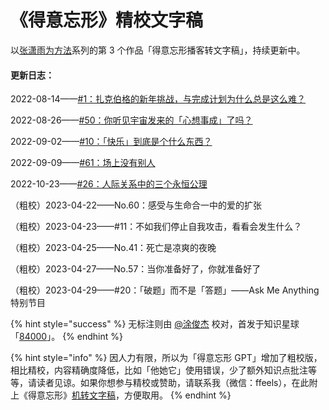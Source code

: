 # 《得意忘形》精校文字稿

以[张潇雨为方法](https://pan.baidu.com/s/1HboXmZ7N0rFr66Y45HrODw?pwd=a5ej)系列的第 3 个作品「得意忘形播客转文字稿」，持续更新中。



#### 更新日志：

2022-08-14——[#1：扎克伯格的新年挑战，与完成计划为什么总是这么难？](01.md)

2022-08-26——[#50：你听见宇宙发来的「心想事成」了吗？](50.md)

2022-09-02——[#10：「快乐」到底是个什么东西？](10.md)

2022-09-09——[#61：场上没有别人](61.md)

2022-10-23——[#26：人际关系中的三个永恒公理](26.md)

（粗校）2023-04-22——No.60：感受与生命合一中的爱的扩张

（粗校）2023-04-23——#11：不如我们停止自我攻击，看看会发生什么？

（粗校）2023-04-25——No.41：死亡是凉爽的夜晚

（粗校）2023-04-27——No.57：当你准备好了，你就准备好了

（粗校）2023-04-29——#20：「破题」而不是「答题」——Ask Me Anything 特别节目



{% hint style="success" %}
无标注则由 [@](https://nextjs-notion-starter-kit-peach-seven.vercel.app/)[涂俊杰](https://nextjs-notion-starter-kit-peach-seven.vercel.app/) 校对，首发于知识星球「[84000](https://t.zsxq.com/06fqF6uBy)」。
{% endhint %}

{% hint style="info" %}
因人力有限，所以为「得意忘形 GPT」增加了粗校版，相比精校，内容精确度降低，比如「他她它」使用错误，少了额外知识点批注等等，请读者见谅。如果你想参与精校或赞助，请联系我（微信：ffeels），在此附上《得意忘形》[机转文字稿](https://pan.baidu.com/s/1S7UHW\_Im1ZM7MleIpMPkvw?pwd=puwh)，方便取用。
{% endhint %}
